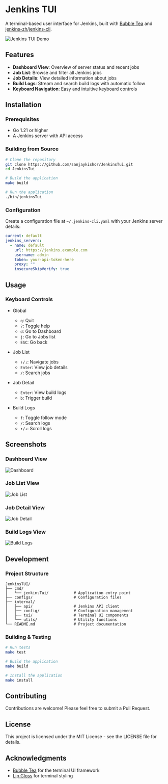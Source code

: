 # Jenkins TUI

A terminal-based user interface for Jenkins, built with [Bubble Tea](https://github.com/charmbracelet/bubbletea) and [jenkins-zh/jenkins-cli](https://github.com/jenkins-zh/jenkins-cli).

![Jenkins TUI Demo](.github/images/demo.png)

## Features

- **Dashboard View**: Overview of server status and recent jobs
- **Job List**: Browse and filter all Jenkins jobs
- **Job Details**: View detailed information about jobs
- **Build Logs**: Stream and search build logs with automatic follow
- **Keyboard Navigation**: Easy and intuitive keyboard controls

## Installation

### Prerequisites

- Go 1.21 or higher
- A Jenkins server with API access

### Building from Source

```bash
# Clone the repository
git clone https://github.com/sanjaykishor/JenkinsTui.git
cd JenkinsTui

# Build the application
make build

# Run the application
./bin/jenkinsTui
```

### Configuration

Create a configuration file at `~/.jenkins-cli.yaml` with your Jenkins server details:

```yaml
current: default
jenkins_servers:
  - name: default
    url: https://jenkins.example.com
    username: admin
    token: your-api-token-here
    proxy: ""
    insecureSkipVerify: true
```

## Usage

### Keyboard Controls

- Global
  - `q`: Quit
  - `?`: Toggle help
  - `d`: Go to Dashboard
  - `j`: Go to Jobs list
  - `ESC`: Go back

- Job List
  - `↑/↓`: Navigate jobs
  - `Enter`: View job details
  - `/`: Search jobs

- Job Detail
  - `Enter`: View build logs
  - `b`: Trigger build

- Build Logs
  - `f`: Toggle follow mode
  - `/`: Search logs
  - `↑/↓`: Scroll logs

## Screenshots

### Dashboard View
![Dashboard](.github/images/dashboard.png)

### Job List View
![Job List](.github/images/job-list.png)

### Job Detail View
![Job Detail](.github/images/job-detail.png)

### Build Logs View
![Build Logs](.github/images/build-logs.png)

## Development

### Project Structure

```
JenkinsTUI/
├── cmd/
│   └── jenkinsTui/           # Application entry point
├── configs/                  # Configuration files
├── internal/
│   ├── api/                  # Jenkins API client
│   ├── config/               # Configuration management
│   ├── tui/                  # Terminal UI components
│   └── utils/                # Utility functions
└── README.md                 # Project documentation
```

### Building & Testing

```bash
# Run tests
make test

# Build the application
make build

# Install the application
make install
```

## Contributing

Contributions are welcome! Please feel free to submit a Pull Request.

## License

This project is licensed under the MIT License - see the LICENSE file for details.

## Acknowledgments

- [Bubble Tea](https://github.com/charmbracelet/bubbletea) for the terminal UI framework
- [Lip Gloss](https://github.com/charmbracelet/lipgloss) for terminal styling
